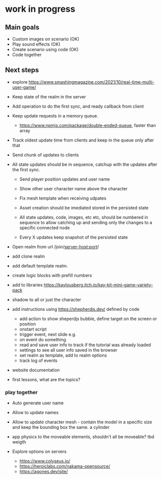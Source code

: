 # work in progress

## Main goals
- Custom images on scenario (OK)
- Play sound effects (OK)
- Create scenario using code (OK)
- Code together

## Next steps 
- explore https://www.smashingmagazine.com/2021/10/real-time-multi-user-game/

- Keep state of the realm in the server
- Add operation to do the first sync, and ready callback from client
- Keep update requests in a memory queue.
    - https://www.npmjs.com/package/double-ended-queue, faster than array
- Track oldest update time from clients and keep in the queue only after that
- Send chunk of updates to clients 

- All state updates should be in sequence, catchup with the updates after the first sync.
    - Send player position updates and user name
    - Show other user character name above the character
    - Fix mesh template when receiving udpates
    - Asset creation should be imediated stored in the persisted state
    - All state updates, code, images, etc etc, 
    should be numbered in sequence to allow catching up and sending only the changes to a specific connected node
    
    - Every X updates keep snapshot of the persisted state

- Open realm from url /join/<server-host:port>/<realm-uuid>

- add clone realm 
- add default template realm.
- create logic blocks with prefill numbers
- add to libraries https://kaylousberg.itch.io/kay-kit-mini-game-variety-pack
- shadow to all or just the character
- add instructions using https://shepherdjs.dev/ defined by code
    - add action to show sheperdjs bubble, define target on the screen or position
    - onstart script 
    - trigger event, next slide e.g.
    - on event do something
    - read and save user info to track if the tutorial was already loaded
    - settings to see all user info saved in the browser
    - set realm as template, add to realm options
    - track log of events

- website documentation
- first lessons, what are the topics?

### play together

- Auto generate user name
- Allow to update names
- Allow to update character mesh - contain the model in a specific size and keep the bounding box the same. a cylinder
- app physics to the moveable elements, shouldn't all be moveable? tbd weigth

- Explore options on servers
    - https://www.colyseus.io/
    - https://heroiclabs.com/nakama-opensource/
    - https://agones.dev/site/

